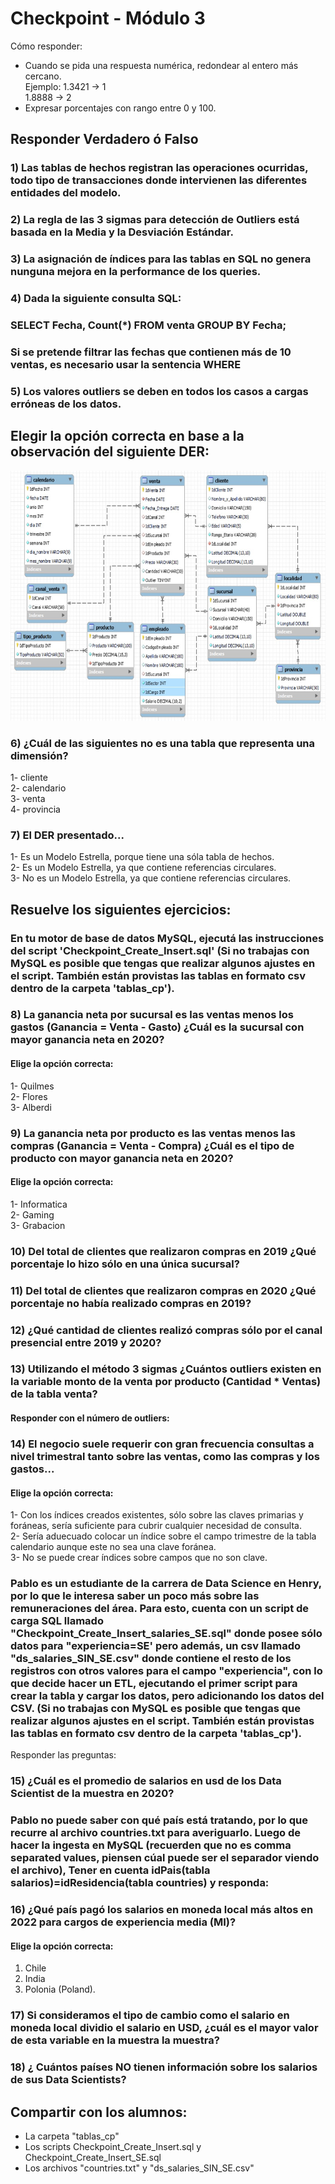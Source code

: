# Checkpoint - Módulo 3

Cómo responder: <br>
* Cuando se pida una respuesta numérica, redondear al entero más cercano. <br>
   Ejemplo: 1.3421 -> 1 <br>
            1.8888 -> 2 <br>
* Expresar porcentajes con rango entre 0 y 100. <br>

## Responder Verdadero ó Falso

### 1) Las tablas de hechos registran las operaciones ocurridas, todo tipo de transacciones donde intervienen las diferentes entidades del modelo.

### 2) La regla de las 3 sigmas para detección de Outliers está basada en la Media y la Desviación Estándar.

### 3) La asignación de índices para las tablas en SQL no genera nunguna mejora en la performance de los queries.

### 4) Dada la siguiente consulta SQL:
### SELECT Fecha, Count(*) FROM venta GROUP BY Fecha;
### Si se pretende filtrar las fechas que contienen más de 10 ventas, es necesario usar la sentencia WHERE

### 5) Los valores outliers se deben en todos los casos a cargas erróneas de los datos.

## Elegir la opción correcta en base a la observación del siguiente DER:

<img src="DER.jpg"  height="400">

### 6) ¿Cuál de las siguientes no es una tabla que representa una dimensión?
   1- cliente<br>
   2- calendario<br>
   3- venta<br>
   4- provincia<br>

### 7) El DER presentado...
   1- Es un Modelo Estrella, porque tiene una sóla tabla de hechos.<br>
   2- Es un Modelo Estrella, ya que contiene referencias circulares.<br>
   3- No es un Modelo Estrella, ya que contiene referencias circulares.<br>

## Resuelve los siguientes ejercicios:

### En tu motor de base de datos MySQL, ejecutá las instrucciones del script 'Checkpoint_Create_Insert.sql' (Si no trabajas con MySQL es posible que tengas que realizar algunos ajustes en el script. También están provistas las tablas en formato csv dentro de la carpeta 'tablas_cp').

### 8) La ganancia neta por sucursal es las ventas menos los gastos (Ganancia = Venta - Gasto) ¿Cuál es la sucursal con mayor ganancia neta en 2020? 
#### Elige la opción correcta:
   1- Quilmes<br>
   2- Flores<br>
   3- Alberdi<br>

### 9) La ganancia neta por producto es las ventas menos las compras (Ganancia = Venta - Compra) ¿Cuál es el tipo de producto con mayor ganancia neta en 2020?
#### Elige la opción correcta:
   1- Informatica<br>
   2- Gaming<br>
   3- Grabacion<br>

### 10) Del total de clientes que realizaron compras en 2019 ¿Qué porcentaje lo hizo sólo en una única sucursal?

### 11) Del total de clientes que realizaron compras en 2020 ¿Qué porcentaje no había realizado compras en 2019?

### 12) ¿Qué cantidad de clientes realizó compras sólo por el canal presencial entre 2019 y 2020?

### 13) Utilizando el método 3 sigmas ¿Cuántos outliers existen en la variable monto de la venta por producto (Cantidad * Ventas) de la tabla venta? 
#### Responder con el número de outliers:

### 14) El negocio suele requerir con gran frecuencia consultas a nivel trimestral tanto sobre las ventas, como las compras y los gastos...
#### Elige la opción correcta:
   1- Con los índices creados existentes, sólo sobre las claves primarias y foráneas, sería suficiente para cubrir cualquier necesidad de consulta.<br>
   2- Sería aduecuado colocar un índice sobre el campo trimestre de la tabla calendario aunque este no sea una clave foránea.<br>
   3- No se puede crear índices sobre campos que no son clave.<br>

### Pablo es un estudiante de la carrera de Data Science en Henry, por lo que le interesa saber un poco más sobre las remuneraciones del área. Para esto, cuenta con un script de carga SQL llamado "Checkpoint_Create_Insert_salaries_SE.sql" donde posee sólo datos para "experiencia=SE' pero además, un csv llamado "ds_salaries_SIN_SE.csv" donde contiene el resto de los registros con otros valores para el campo "experiencia", con lo que decide hacer un ETL, ejecutando el primer script para crear la tabla y cargar los datos, pero adicionando los datos del CSV. (Si no trabajas con MySQL es posible que tengas que realizar algunos ajustes en el script. También están provistas las tablas en formato csv dentro de la carpeta 'tablas_cp'). 
Responder las preguntas:

### 15) ¿Cuál es el promedio de salarios en usd de los Data Scientist de la muestra en 2020?

### Pablo no puede saber con qué país está tratando, por lo que recurre al archivo countries.txt para averiguarlo. Luego de hacer la ingesta en MySQL (recuerden que no es comma separated values, piensen cúal puede ser el separador viendo el archivo), Tener en cuenta idPais(tabla salarios)=idResidencia(tabla countries) y responda:

### 16) ¿Qué país pagó los salarios en moneda local más altos en 2022 para cargos de experiencia media (MI)?
#### Elige la opción correcta:

1. Chile <br>
2. India <br>
3. Polonia (Poland).<br>

### 17) Si consideramos el tipo de cambio como el salario en moneda local dividio el salario en USD, ¿cuál es el mayor valor de esta variable en la muestra la muestra?


### 18) ¿ Cuántos países NO tienen información sobre los salarios de sus Data Scientists? 

## Compartir con los alumnos:
* La carpeta "tablas_cp"
* Los scripts Checkpoint_Create_Insert.sql y Checkpoint_Create_Insert_SE.sql
* Los archivos "countries.txt" y "ds_salaries_SIN_SE.csv"